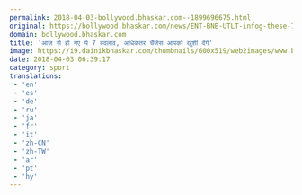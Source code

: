 ```yaml
---
permalink: 2018-04-03-bollywood.bhaskar.com--1899696675.html
original: https://bollywood.bhaskar.com/news/ENT-BNE-UTLT-infog-these-7-change-will-apply-from-1-april-2018-5841995-PHO.html
domain: bollywood.bhaskar.com
title: 'आज से हो गए ये 7 बदलाव, अधिकतर चैंजेस आपको खुशी देंगे'
image: https://i9.dainikbhaskar.com/thumbnails/600x519/web2images/www.bhaskar.com/2018/03/31/1_1522509044.jpg
date: 2018-04-03 06:39:17
category: sport
translations: 
 - 'en'
 - 'es'
 - 'de'
 - 'ru'
 - 'ja'
 - 'fr'
 - 'it'
 - 'zh-CN'
 - 'zh-TW'
 - 'ar'
 - 'pt'
 - 'hy'
---
```


